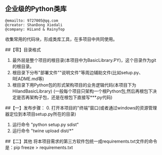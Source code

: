 企业级的Python类库
--

```
@emailto: 9727005@qq.com
@creator: ShanDong Xiedali
@company: HiLand & RainyTop
```

收集常用的代码块，形成类库工具，在多项目中共同使用。

##【零】目录格式
1. 最外层是整个项目的根目录(本项目中为BasicLibrary.PY)，这个目录作为git的根目录。
2. 根目录下分布"部署文件""说明文件"等周边辅助文件(比如setup.py、README.md等)
3. 根目录下用Python包的形式架构项目的业务逻辑代码(本项目下为HilandBasicLibrary)
    (一般每个项目只架构一个根Python包,然后再根包下决定是否再架构子包，还是在根包下直接写***.py代码)


##【一】发布步骤：
0. 打开本项目的"终端"窗口(或者通过windows的资源管理器定位到本项目setup.py所在的目录)
1. 运行命令 "python setup.py sdist"
2. 运行命令 "twine upload dist/*"

##【二】其他
将本项目需求的第三方软件包统一成requirements.txt文件的命令是：pip freeze > requirements.txt